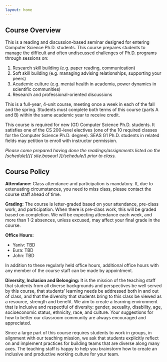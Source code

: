 ```yaml
---
layout: home
---
```


## Course Overview

This is a reading and discussion-based seminar designed for entering Computer Science Ph.D. students. This course prepares students to manage the difficult and often undiscussed challenges of Ph.D. programs through sessions on:
1. Research skill building (e.g. paper reading, communication) 
2. Soft skill building (e.g. managing advising relationships, supporting your peers)
3. Academic culture (e.g. mental health in academia, power dynamics in scientific communities)
4. Research and professional-oriented discussions
    
This is a full-year, 4-unit course, meeting once a week in each of the fall and the spring. Students must complete both terms of this course (parts A and B) within the same academic year to receive credit.
    
This course is required for new (G1) Computer Science Ph.D. students. It satisfies one of the CS 200-level electives (one of the 10 required classes for the Computer Science Ph.D. degree). SEAS G1 Ph.D. students in related fields may petition to enroll with instructor permission.

*Please come prepared having done the readings/assignments listed on the [schedule]({{ site.baseurl }}/schedule/) prior to class.*


## Course Policy

**Attendance:** Class attendance and participation is mandatory. If, due to extenuating circumstances, you need to miss class, please contact the course staff ahead of time. 

**Grading:** The course is letter-graded based on your attendance, pre-class work, and participation. When there is pre-class work, this will be graded based on completion. We will be expecting attendance each week, and more than 1-2 absences, unless excused, may affect your final grade in the course.

**Office Hours:** 
* Yaniv: TBD
* Eura: TBD
* John: TBD

In addition to these regularly held office hours, additional office hours with any member of the course staff can be made by appointment. 

**Diversity, Inclusion and Belonging:** It is the mission of the teaching staff that students from all diverse backgrounds and perspectives be well served by this course, that students’ learning needs be addressed both in and out of class, and that the diversity that students bring to this class be viewed as a resource, strength and benefit. We aim to create a learning environment that is inclusive and respectful of diversity: gender, sexuality, disability, age, socioeconomic status, ethnicity, race, and culture. Your suggestions for how to better our classroom community are always encouraged and appreciated.

Since a large part of this course requires students to work in groups, in alignment with our teaching mission, we ask that students explicitly reflect on and implement practices for building teams that are diverse along many axes. The teaching staff is happy to help you brainstorm how to create an inclusive and productive working culture for your team.
